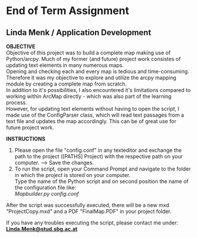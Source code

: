 # End of Term Assignment  
## Linda Menk / Application Development    
  
**OBJECTIVE**  
Objective of this project was to build a complete map making use of Python/arcpy. 
Much of my former (and future) project work consistes of updating text elements in many numerous maps.  
Opening and checking each and every map is tedious and time-consuming.  
Therefore it was my objective to explore and utilize the arcpy mapping module by creating a complete map from scratch.  
In addition to it's possibilities, I also encountered it's limitations compared to working within ArcMap directly - which was also part of the learning process.  
However, for updating text elements without having to open the script, I made use of the ConfigParser class, which will read text passages from a text file and updates the map accordingly. This can be of great use for future project work.  

**INSTRUCTIONS**
1. Please open the file "config.conf" in any texteditor and exchange the path to the project ([PATHS] Project) with the respective path on your computer. --> Save the changes.  
2. To run the script, open your Command Prompt and navigate to the folder in which the project is stored on your computer.  
Type the name of the Python script and on second position the name of the configuration file like:  
  *Mapbuilder.py config.conf*  
  
After the script was successfully executed, there will be a new mxd "ProjectCopy.mxd" and a PDF "FinalMap.PDF" in your project folder. 

If you have any troubles executing the script, please contact me under:  
**Linda.Menk@stud.sbg.ac.at**

